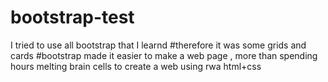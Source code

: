 # bootstrap-test
I tried to use all bootstrap that I learnd
#therefore it was some grids and cards 
#bootstrap made it easier to make a web page , more than spending hours melting brain cells to create a web using rwa html+css
